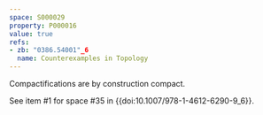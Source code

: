 ```yaml
---
space: S000029
property: P000016
value: true
refs:
- zb: "0386.54001"_6
  name: Counterexamples in Topology
---
```


Compactifications are by construction compact.

See item #1 for space #35 in {{doi:10.1007/978-1-4612-6290-9_6}}.

